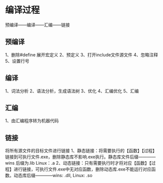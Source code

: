 
# 编译过程
预编译——编译——汇编——链接
## 预编译
1、删除#define 展开宏定义
2、预定义
3、打开include文件源文件
4、忽略注释
5、设置行号
## 编译
1、词法分析
2、语法分析，生成语法树
3、优化
4、汇编优化
5、汇编
## 汇编
1、由汇编程序转为机器代码
## 链接
将所有源文件的目标文件进行链接
1、静态链接：将需要执行的【函数】【过程】链接到可执行文件.exe，删除静态库不影响.exe执行。静态库文件后缀————wins 后缀为.lib  Linux：.a
2、动态链接：只有需要执行时才将对应【函数】【过程】进行链接，可执行文件.exe中无对应函数，删除动态库.exe不能运行对应函数。动态库后缀————wins: .dll,  Linux: .so
